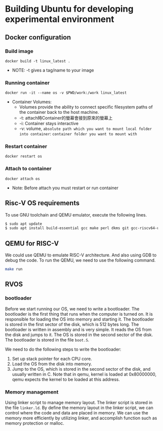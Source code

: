 # Building Ubuntu for developing experimental environment

## Docker configuration
### Build image
`docker build -t linux_latest .`

* NOTE: -t gives a tag/name to your image

### Running container
`docker run -it --name os -v $PWD/work:/work linux_latest`
* Container Volumes: 
    * Volumes provide the ability to connect specific filesystem paths of the container back to the host machine.
    * -t: attach時Container的螢幕會接到原來的螢幕上
    * -i: Container stays interactive
    * -v: volume, `absolute path which you want to mount local folder into container`: `container folder you want to mount with`

### Restart container
`docker restart os`

### Attach to container
`docker attach os`
* Note: Before attach you must restart or run container

## Risc-V OS requirements
To use GNU toolchain and QEMU emulator, execute the following lines.
```bash
$ sudo apt update
$ sudo apt install build-essential gcc make perl dkms git gcc-riscv64-unknown-elf gdb-multiarch qemu-system-misc
```

## QEMU for RISC-V
We could use QEMU to emulate RISC-V architecture. And also using GDB to debug the code.
To run the QEMU, we need to use the following command.
```bash
make run
```

## RVOS
### bootloader
Before we start running our OS, we need to write a bootloader. 
The bootloader is the first thing that runs when the computer is turned on. 
It is responsible for loading the OS into memory and starting it. 
The bootloader is stored in the first sector of the disk, which is 512 bytes long. 
The bootloader is written in assembly and is very simple. It reads the OS from the disk and jumps to it. 
The OS is stored in the second sector of the disk. The bootloader is stored in the file `boot.S`.

We need to do the following steps to write the bootloader:
1. Set up stack pointer for each CPU core.
2. Load the OS from the disk into memory.
3. Jump to the OS, which is stored in the second sector of the disk, and usually written in C. Note that in qemu, kernel is loaded at 0x80000000, qemu expects the kernel to be loaded at this address.

### Memory management
Using linker script to manage memory layout.
The linker script is stored in the file `linker.ld`.
By define the memory layout in the linker script, we can control where the code and data are placed in memory.
We can use the memory more efficiently by utilizing linker, and accomplish function such as memory protection or malloc.